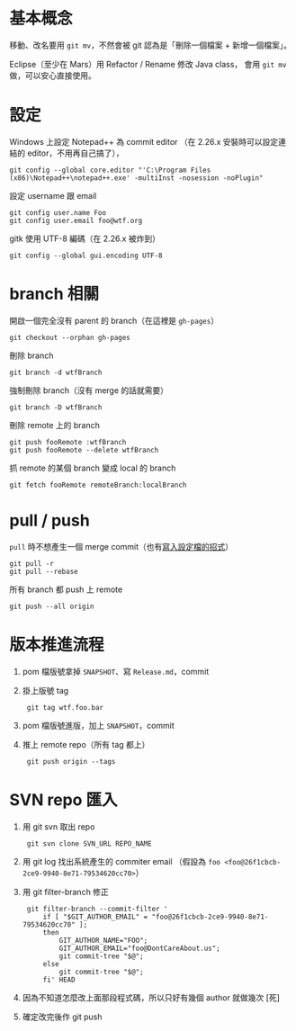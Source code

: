 基本概念
========

移動、改名要用 `git mv`，不然會被 git 認為是「刪除一個檔案 + 新增一個檔案」。

Eclipse（至少在 Mars）用 Refactor / Rename 修改 Java class，
會用 `git mv` 做，可以安心直接使用。


設定
====

Windows 上設定 Notepad++ 為 commit editor
（在 2.26.x 安裝時可以設定連結的 editor，不用再自己搞了），

	git config --global core.editor "'C:\Program Files (x86)\Notepad++\notepad++.exe' -multiInst -nosession -noPlugin"


設定 username 跟 email

	git config user.name Foo
	git config user.email foo@wtf.org


gitk 使用 UTF-8 編碼（在 2.26.x 被炸到）

	git config --global gui.encoding UTF-8


branch 相關
===========

開啟一個完全沒有 parent 的 branch（在這裡是 `gh-pages`）

	git checkout --orphan gh-pages


刪除 branch

	git branch -d wtfBranch


強制刪除 branch（沒有 merge 的話就需要）

	git branch -D wtfBranch


刪除 remote 上的 branch

	git push fooRemote :wtfBranch
	git push fooRemote --delete wtfBranch
	

抓 remote 的某個 branch 變成 local 的 branch

	git fetch fooRemote remoteBranch:localBranch


pull / push
===========

`pull` 時不想產生一個 merge commit（也有[寫入設定檔的招式](http://ihower.tw/blog/archives/3843)）

	git pull -r
	git pull --rebase


所有 branch 都 push 上 remote

	git push --all origin


版本推進流程
============

1. pom 檔版號拿掉 `SNAPSHOT`、寫 `Release.md`，commit
1. 掛上版號 tag

		git tag wtf.foo.bar

1. pom 檔版號進版，加上 `SNAPSHOT`，commit
1. 推上 remote repo（所有 tag 都上）

		git push origin --tags


SVN repo 匯入
=============

1. 用 git svn 取出 repo

		git svn clone SVN_URL REPO_NAME
		
1. 用 git log 找出系統產生的 commiter email
	（假設為 `foo <foo@26f1cbcb-2ce9-9940-8e71-79534620cc70>`）
1. 用 git filter-branch 修正

		git filter-branch --commit-filter '
			if [ "$GIT_AUTHOR_EMAIL" = "foo@26f1cbcb-2ce9-9940-8e71-79534620cc70" ];
			then
				GIT_AUTHOR_NAME="FOO";
				GIT_AUTHOR_EMAIL="foo@DontCareAbout.us";
				git commit-tree "$@";
			else
				git commit-tree "$@";
			fi' HEAD
1. 因為不知道怎麼改上面那段程式碼，所以只好有幾個 author 就做幾次 [死]
1. 確定改完後作 git push
